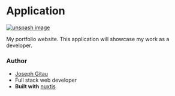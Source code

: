 # Application

[![unspash image](https://images.unsplash.com/photo-1603436326379-67438d1e8fcd?ixlib=rb-1.2.1&ixid=eyJhcHBfaWQiOjEyMDd9&auto=format&fit=crop&w=1050&q=80)](https://unsplash.com)

My portfolio website. This application will showcase my work as a developer.

### Author
- [Joseph Gitau](https://github.com)
- Full stack web developer
- **Built with** [nuxtjs](https://nuxtjs.org)
